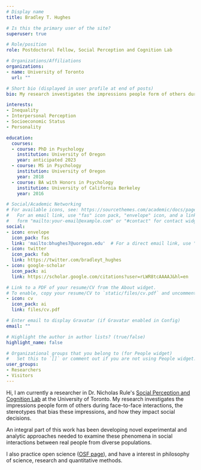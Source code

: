 ```yaml
---
# Display name
title: Bradley T. Hughes

# Is this the primary user of the site?
superuser: true

# Role/position
role: Postdoctoral Fellow, Social Perception and Cognition Lab

# Organizations/Affiliations
organizations:
- name: University of Toronto
  url: ""

# Short bio (displayed in user profile at end of posts)
bio: My research investigates the impressions people form of others during face-to-face interactions, the stereotypes that manifest in these impressions, and how they impact social decisions.

interests:
- Inequality
- Interpersonal Perception
- Socioeconomic Status
- Personality

education:
  courses:
  - course: PhD in Psychology
    institution: University of Oregon
    year: anticipated 2023
  - course: MS in Psychology
    institution: University of Oregon
    year: 2018
  - course: BA with Honors in Psychology
    institution: University of California Berkeley
    year: 2016

# Social/Academic Networking
# For available icons, see: https://sourcethemes.com/academic/docs/page-builder/#icons
#   For an email link, use "fas" icon pack, "envelope" icon, and a link in the
#   form "mailto:your-email@example.com" or "#contact" for contact widget.
social:
- icon: envelope
  icon_pack: fas
  link: 'mailto:bhughes7@uoregon.edu'  # For a direct email link, use "mailto:test@example.org".
- icon: twitter
  icon_pack: fab
  link: https://twitter.com/bradleyt_hughes
- icon: google-scholar
  icon_pack: ai
  link: https://scholar.google.com/citations?user=rLWR8tcAAAAJ&hl=en

# Link to a PDF of your resume/CV from the About widget.
# To enable, copy your resume/CV to `static/files/cv.pdf` and uncomment the lines below.
- icon: cv 
  icon_pack: ai
  link: files/cv.pdf

# Enter email to display Gravatar (if Gravatar enabled in Config)
email: ""

# Highlight the author in author lists? (true/false)
highlight_name: false

# Organizational groups that you belong to (for People widget)
#   Set this to `[]` or comment out if you are not using People widget.
user_groups:
- Researchers
- Visitors
---
```


Hi, I am currently a researcher in Dr. Nicholas Rule's [Social Perception and Cognition Lab](https://psdlab.uoregon.edu) at the University of Toronto. My research investigates the impressions people form of others during face-to-face interactions, the stereotypes that bias these impressions, and how they impact social decisions.

An integral part of this work has been developing novel experimental and analytic approaches needed to examine these phenomena in social interactions between real people from diverse populations.

I also practice open science ([OSF page](https://osf.io/p9vv3/)), and have a interest in philosophy of science, research and quantitative methods.


